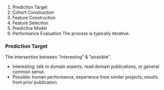 1. Prediction Target
2. Cohort Construction
3. Feature Construction
4. Feature Selection
5. Predictive Model
6. Performance Evaluation
The process is typically iterative. 
### Prediction Target
The intersection between "interesting" & "possible". 
- Interesting: talk to domain experts, read domain publications, or general common sense.
- Possible: human performance, experience from similar projects, results from prior publication.
